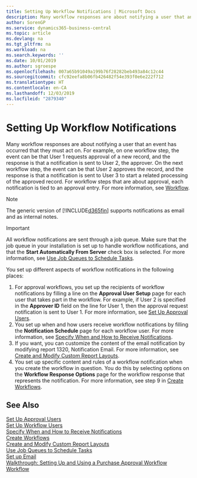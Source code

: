 ```yaml
---
title: Setting Up Workflow Notifications | Microsoft Docs
description: Many workflow responses are about notifying a user that an event has occurred that they must act on. For example, on one workflow step, the event can be that User 1 requests approval of a new record, and the response is that a notification is sent to User 2, the approver. On the next workflow step, the event can be that User 2 approves the record, and the response is that a notification is sent to User 3 to start a related processing of the approved record. For workflow steps that are about approval, each notification is tied to an approval entry.
author: SorenGP
ms.service: dynamics365-business-central
ms.topic: article
ms.devlang: na
ms.tgt_pltfrm: na
ms.workload: na
ms.search.keywords: ''
ms.date: 10/01/2019
ms.author: sgroespe
ms.openlocfilehash: 007a65b91049a199b76f28282beb493a84c12c44
ms.sourcegitcommit: cfc92eefa8b06fb426482f54e393f0e6e222f712
ms.translationtype: HT
ms.contentlocale: en-CA
ms.lasthandoff: 12/03/2019
ms.locfileid: "2879340"
---
```

# <a name="setting-up-workflow-notifications"></a>Setting Up Workflow Notifications
Many workflow responses are about notifying a user that an event has occurred that they must act on. For example, on one workflow step, the event can be that User 1 requests approval of a new record, and the response is that a notification is sent to User 2, the approver. On the next workflow step, the event can be that User 2 approves the record, and the response is that a notification is sent to User 3 to start a related processing of the approved record. For workflow steps that are about approval, each notification is tied to an approval entry. For more information, see [Workflow](across-workflow.md).  

> [!NOTE]  
>  The generic version of [!INCLUDE[d365fin](includes/d365fin_md.md)] supports notifications as email and as internal notes.  

> [!IMPORTANT]  
>  All workflow notifications are sent through a job queue. Make sure that the job queue in your installation is set up to handle workflow notifications, and that the **Start Automatically From Server** check box is selected. For more information, see [Use Job Queues to Schedule Tasks](admin-job-queues-schedule-tasks.md).

You set up different aspects of workflow notifications in the following places:  

1.  For approval workflows, you set up the recipients of workflow notifications by filling a line on the **Approval User Setup** page for each user that takes part in the workflow. For example, if User 2 is specified in the **Approver ID** field on the line for User 1, then the approval request notification is sent to User 1. For more information, see [Set Up Approval Users](across-how-to-set-up-approval-users.md).  
2.  You set up when and how users receive workflow notifications by filling the **Notification Schedule** page for each workflow user. For more information, see [Specify When and How to Receive Notifications](across-how-to-specify-when-and-how-to-receive-notifications.md).  
3.  If you want, you can customize the content of the email notification by modifying report 1320, Notification Email. For more information, see [Create and Modify Custom Report Layouts](ui-how-create-custom-report-layout.md).  
4.  You set up specific content and rules of a workflow notification when you create the workflow in question. You do this by selecting options on the **Workflow Response Options** page for the workflow response that represents the notification. For more information, see step 9 in [Create Workflows](across-how-to-create-workflows.md).  

## <a name="see-also"></a>See Also  
 [Set Up Approval Users](across-how-to-set-up-approval-users.md)   
 [Set Up Workflow Users](across-how-to-set-up-workflow-users.md)   
 [Specify When and How to Receive Notifications](across-how-to-specify-when-and-how-to-receive-notifications.md)   
 [Create Workflows](across-how-to-create-workflows.md)   
 [Create and Modify Custom Report Layouts](ui-how-create-custom-report-layout.md)   
 [Use Job Queues to Schedule Tasks](admin-job-queues-schedule-tasks.md)   
 [Set up Email](admin-how-setup-email.md)   
 [Walkthrough: Setting Up and Using a Purchase Approval Workflow](walkthrough-setting-up-and-using-a-purchase-approval-workflow.md)   
 [Workflow](across-workflow.md)   
